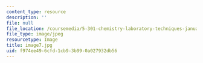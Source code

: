 ```yaml
---
content_type: resource
description: ''
file: null
file_location: /coursemedia/5-301-chemistry-laboratory-techniques-january-iap-2012/f974ee496cfd1cb93b990a027932db56_image7.jpg
file_type: image/jpeg
resourcetype: Image
title: image7.jpg
uid: f974ee49-6cfd-1cb9-3b99-0a027932db56
---
```

